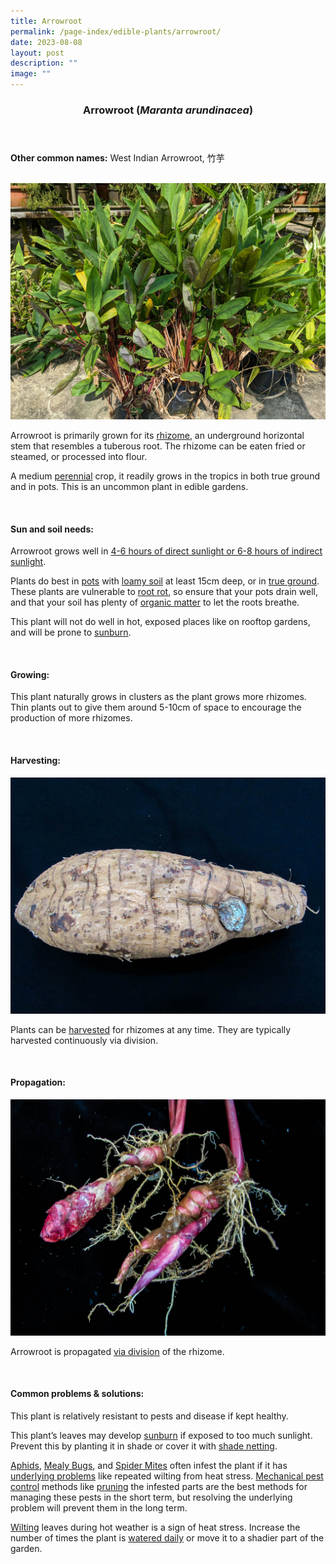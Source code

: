```yaml
---
title: Arrowroot
permalink: /page-index/edible-plants/arrowroot/
date: 2023-08-08
layout: post
description: ""
image: ""
---
```

<header>
	<h3>Arrowroot (<em>Maranta arundinacea</em>)</h3>
</header>
	
<section>
	<p><strong>Other common names:</strong> West Indian Arrowroot, 竹芋</p>
	<br>
</section>

<section>
	<img title="Arrowroot plants growing in polybags. Photo by Jacqueline Chua." src="/images/Plants/arrowroot_jacquelinechua.jpg">
	<p>Arrowroot is primarily grown for its <a href="/learn-more-about-gardening/glossary/#r">rhizome</a>, an underground horizontal stem that resembles a tuberous root. The rhizome can be eaten fried or steamed, or processed into flour.</p>
	<p>A medium <a href="/learn-more-about-gardening/glossary/#p">perennial</a> crop, it readily grows in the tropics in both true ground and in pots. This is an uncommon plant in edible gardens.</p>       
	<br>
</section>

<section>
	<h4>Sun and soil needs:</h4>
	<p>Arrowroot grows well in <a href="/page-index/horticulture-techniques/gauging-light/">4-6 hours of direct sunlight or 6-8 hours of indirect sunlight</a>. </p>
	<p>Plants do best in <a href="/page-index/horticulture-techniques/planting-in-containers/">pots</a> with <a href="/page-index/horticulture-techniques/soil/">loamy soil</a> at least 15cm deep, or in <a href="/page-index/horticulture-techniques/true-ground/">true ground</a>. These plants are vulnerable to <a href="/page-index/plant-problems/root-rot/">root rot</a>, so ensure that your pots drain well, and that your soil has plenty of <a href="/page-index/horticulture-techniques/soil-amendments/">organic matter</a> to let the roots breathe.</p>
<p>This plant will not do well in hot, exposed places like on rooftop gardens, and will be prone to <a href="/page-index/plant-problems/sunburn/">sunburn</a>.</p>
	<br>
</section>

<section>
  <h4>Growing:</h4>
	<p>This plant naturally grows in clusters as the plant grows more rhizomes. Thin plants out to give them around 5-10cm of space to encourage the production of more rhizomes. </p>
	<br>
</section>

<section>
	<h4>Harvesting:</h4>
		<img title="A mature arrowroot rhizome that has been harvested. Photo by Victoria Lim." src="/images/Plants/arrowroot%20(2)_victorialim.jpg">
	<p>Plants can be <a href="/page-index/horticulture-techniques/harvesting-hygiene/">harvested</a> for rhizomes at any time. They are typically harvested continuously via division.</p>
	<br>
</section>

<section>
	<h4>Propagation:</h4>
			<img title="Young Arrowroot rhizomes. Photo by Victoria Lim." src="/images/Plants/arrowroot%20(1)_victorialim.jpg">
	<p>Arrowroot is propagated <a href="/page-index/horticulture-techniques/propagating-by-division/">via division</a> of the rhizome.</p>
	<br>
</section>

<section>
	<h4>Common problems &amp; solutions:</h4>
	<p>This plant is relatively resistant to pests and disease if kept healthy.</p>
	<p>This plant’s leaves may develop <a href="/page-index/plant-problems/sunburn/">sunburn</a> if exposed to too much sunlight. Prevent this by planting it in shade or cover it with <a href="/page-index/hardscapes/netting/">shade netting</a>.</p>
<p><a href="/page-index/pests/aphids/">Aphids</a>, <a href="/page-index/pests/mealy-bugs/">Mealy Bugs</a>, and <a href="/page-index/pests/spider-mites/">Spider Mites</a> often infest the plant if it has <a href="/learn-more-about-gardening/plant-problems/">underlying problems</a> like repeated wilting from heat stress. <a href="/horticulture-techniques/pest-control/">Mechanical pest control</a> methods like <a href="/page-index/horticulture-techniques/pruning/">pruning</a> the infested parts are the best methods for managing these pests in the short term, but resolving the underlying problem will prevent them in the long term.</p>
		<p><a href="/page-index/plant-problems/wilting/">Wilting</a> leaves during hot weather is a sign of heat stress. Increase the number of times the plant is <a href="/page-index/horticulture-techniques/watering/">watered daily</a> or move it to a shadier part of the garden.</p>
	<br>
</section>